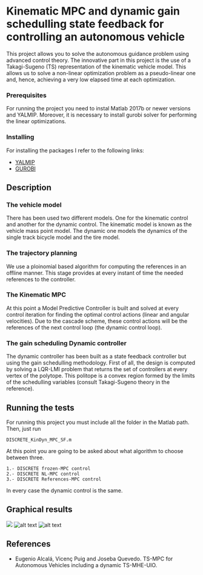 # Kinematic MPC and dynamic gain schedulling state feedback for controlling an autonomous vehicle

This project allows you to solve the autonomous guidance problem using advanced control theory. 
The innovative part in this project is the use of a Takagi-Sugeno (TS) representation of the kinematic vehicle model. This allows us to solve a non-linear optimization problem as a pseudo-linear one and, hence, achieving a very low elapsed time at each optimization.

### Prerequisites

For running the project you need to instal Matlab 2017b or newer versions and YALMIP. Moreover, it is necessary to install gurobi solver for performing the linear optimizations.

### Installing

For installing the packages I refer to the following links:

* [YALMIP](https://yalmip.github.io/download/)
* [GUROBI](http://www.gurobi.com/downloads/download-center?campaignid=193283256&adgroupid=8992997136&creative=203314797799&keyword=gurobi&matchtype=e&gclid=CjwKCAjwr-PYBRB8EiwALtjbzw9ozJIT_lkMjDiedWlTAO7XXB494569fFt3ZNJYy1GRJL_hSkMOyBoCRT4QAvD_BwE)

## Description

### The vehicle model
There has been used two different models. One for the kinematic control and another for the dynamic control.
The kinematic model is known as the vehicle mass point model. The dynamic one models the dynamics of the single track bicycle model and the tire model.

### The trajectory planning
We use a ploinomial based algorithm for computing the references in an offline manner. This stage provides at every instant of time the needed references to the controller.

### The Kinematic MPC
At this point a Model Predictive Controller is built and solved at every control iteration for finding the optimal control actions (linear and angular velocities). Due to the cascade scheme, these control actions will be the references of the next control loop (the dynamic control loop).

### The gain scheduling Dynamic controller
The dynamic controller has been built as a state feedback controller but using the gain schedulling methodology. First of all, the design is computed by solving a LQR-LMI problem that returns the set of controllers at every vertex of the polytope. This politope is a convex region formed by the limits of the schedulling variables (consult Takagi-Sugeno theory in the reference).

## Running the tests

For running this project you must include all the folder in the Matlab path. Then, just run 
```
DISCRETE_KinDyn_MPC_SF.m
```
At this point you are going to be asked about what algorithm to choose between three.
```
1.- DISCRETE frozen-MPC control 
2.- DISCRETE NL-MPC control 
3.- DISCRETE References-MPC control 
```
In every case the dynamic control is the same.

## Graphical results
![](https://github.com/euge2838/Autonomous_Guidance_MPC_and_LQR-LMI/blob/master/circuit.png)
![alt text](https://github.com/euge2838/Autonomous_Guidance_MPC_and_LQR-LMI/blob/master/elapsedTime.png)
![alt text](https://github.com/euge2838/Autonomous_Guidance_MPC_and_LQR-LMI/blob/master/errorsDISTURB.png)

## References
* Eugenio Alcalá, Vicenç Puig and Joseba Quevedo. TS-MPC for Autonomous Vehicles including a dynamic TS-MHE-UIO.
